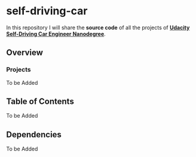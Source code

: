# self-driving-car

In this repository I will share the **source code** of all the projects of **[Udacity Self-Driving Car Engineer Nanodegree](https://www.udacity.com/course/self-driving-car-engineer-nanodegree--nd013)**.

## Overview

### Projects

To be Added

## Table of Contents

To be Added

## Dependencies

To be Added 
 
 
